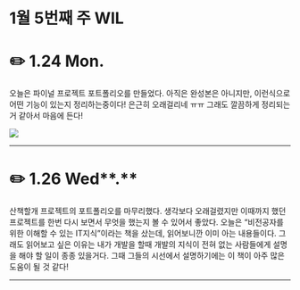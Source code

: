 # 1월 5번째 주 WIL

# ✏️ 1.24 **Mon.**

오늘은 파이널 프로젝트 포트폴리오를 만들었다. 아직은 완성본은 아니지만, 이런식으로 어떤 기능이 있는지 정리하는중이다! 은근히 오래걸리네 ㅠㅠ 그래도 깔끔하게 정리되는거 같아서 마음에 든다!

<img src="./Images/1.24.1.png"/>

---

# ✏️ 1.26 Wed**.**

산책할개 프로젝트의 포트폴리오를 마무리했다. 생각보다 오래걸렸지만 이때까지 했던 프로젝트를 한번 다시 보면서 무엇을 했는지 볼 수 있어서 좋았다. 오늘은 “비전공자를 위한 이해할 수 있는 IT지식”이라는 책을 샀는데, 읽어보니깐 이미 아는 내용들이다. 그래도 읽어보고 싶은 이유는 내가 개발을 할때 개발의 지식이 전혀 없는 사람들에게 설명을 해야 할 일이 종종 있을거다. 그때 그들의 시선에서 설명하기에는 이 책이 아주 많은 도움이 될 것 같다!

---
